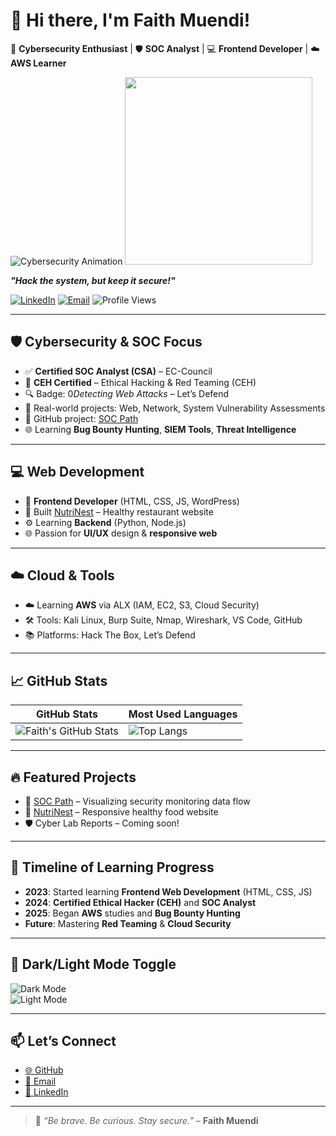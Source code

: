 # 👋 Hi there, I'm Faith Muendi!

🔐 **Cybersecurity Enthusiast** | 🛡️ **SOC Analyst** | 💻 **Frontend Developer** | ☁️ **AWS Learner**


![Cybersecurity Animation](https://media.giphy.com/media/FoVzfcqCDSb7zCynOp/giphy.gif) 
<img src="https://media.giphy.com/media/QpVUMRUJGokfqXyfa1/giphy.gif" height="300px" />


  

 
_**"Hack the system, but keep it secure!"**_

[![LinkedIn](https://img.shields.io/badge/LinkedIn-faithmuendi-blue?logo=linkedin&style=flat-square)](https://www.linkedin.com/in/faith-muendi-95a924188/)
[![Email](https://img.shields.io/badge/Email-faithmuendi20%40gmail.com-green?logo=gmail&style=flat-square)](mailto:faithmuendi20@gmail.com)
![Profile Views](https://komarev.com/ghpvc/?username=faith-muendi&style=flat-square&color=blue)

---


## 🛡️ Cybersecurity & SOC Focus

- ✅ **Certified SOC Analyst (CSA)** – EC-Council  
- 🧠 **CEH Certified** – Ethical Hacking & Red Teaming (CEH) 
- 🔍 Badge: 0*Detecting Web Attacks* – Let’s Defend  
- 🎯 Real-world projects: Web, Network, System Vulnerability Assessments  
- 📁 GitHub project: [SOC Path](https://github.com/faith-muendi/Data-Flow-Chat)  
- 🌐 Learning **Bug Bounty Hunting**, **SIEM Tools**, **Threat Intelligence**

---

## 💻 Web Development

- 🌱 **Frontend Developer** (HTML, CSS, JS, WordPress)  
- 🍃 Built [NutriNest](https://github.com/faith-muendi/nutrinest) – Healthy restaurant website  
- ⚙️ Learning **Backend** (Python, Node.js)  
- 🌐 Passion for **UI/UX** design & **responsive web**  

---

## ☁️ Cloud & Tools

- ☁️ Learning **AWS** via ALX (IAM, EC2, S3, Cloud Security)  
- 🛠️ Tools: Kali Linux, Burp Suite, Nmap, Wireshark, VS Code, GitHub  
- 📚 Platforms: Hack The Box, Let’s Defend  

---

## 📈 GitHub Stats

| GitHub Stats | Most Used Languages |
| ------------ | ------------------- |
| ![Faith's GitHub Stats](https://github-readme-stats.vercel.app/api?username=faith-muendi&show_icons=true&theme=react) | ![Top Langs](https://github-readme-stats.vercel.app/api/top-langs/?username=faith-muendi&layout=compact&theme=react) |

---

## 🔥 Featured Projects

- 🔐 [SOC Path](https://github.com/faith-muendi/Data-Flow-Chat) – Visualizing security monitoring data flow  
- 🥗 [NutriNest](https://github.com/faith-muendi/nutrinest) – Responsive healthy food website  
- 🛡️ Cyber Lab Reports – Coming soon!

---

## 🌟 Timeline of Learning Progress

- **2023**: Started learning **Frontend Web Development** (HTML, CSS, JS)
- **2024**: **Certified Ethical Hacker (CEH)** and **SOC Analyst**  
- **2025**: Began **AWS** studies and **Bug Bounty Hunting**
- **Future**: Mastering **Red Teaming** & **Cloud Security**

---

## 🌙 Dark/Light Mode Toggle
![Dark Mode](https://img.shields.io/badge/Mode-Dark-blue?style=flat-square)  
![Light Mode](https://img.shields.io/badge/Mode-Light-yellow?style=flat-square)

---

## 📫 Let’s Connect

- [🌐 GitHub](https://github.com/faith-muendi)
- [📧 Email](mailto:faithmuendi20@gmail.com)
- [🔗 LinkedIn](https://www.linkedin.com/in/faith-muendi-95a924188/)

---

> 💬 *“Be brave. Be curious. Stay secure.”* – **Faith Muendi**
